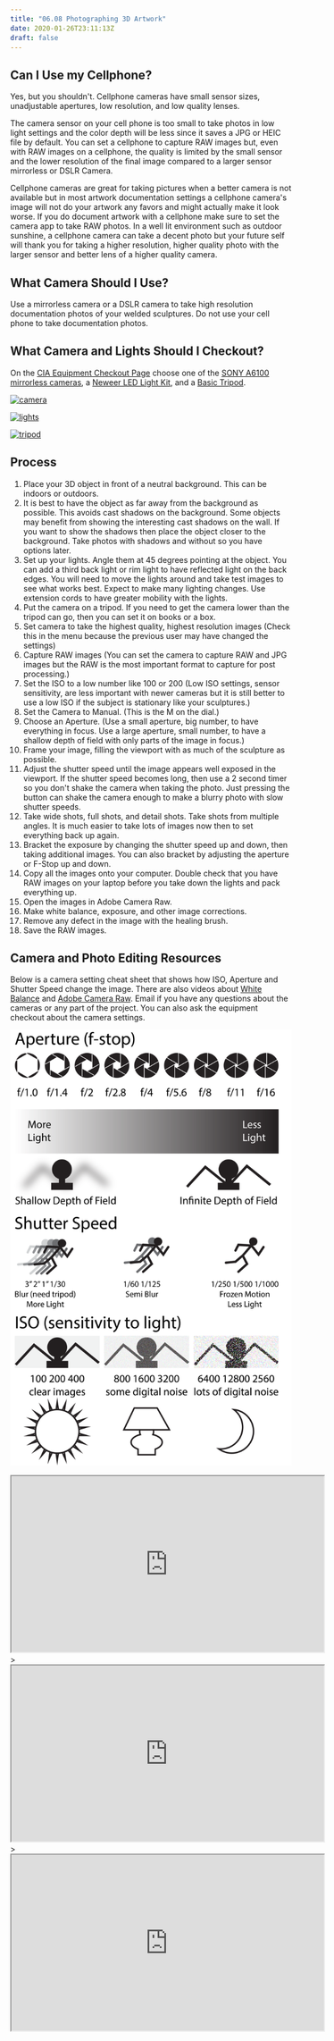 ```yaml
---
title: "06.08 Photographing 3D Artwork"
date: 2020-01-26T23:11:13Z
draft: false
---
```


## Can I Use my Cellphone?

Yes, but you shouldn't. Cellphone cameras have small sensor sizes, unadjustable apertures, low resolution, and low quality lenses.

The camera sensor on your cell phone is too small to take photos in low light settings and the color depth will be less since it saves a JPG or HEIC file by default. You can set a cellphone to capture RAW images but, even with RAW images on a cellphone, the quality is limited by the small sensor and the lower resolution of the final image compared to a larger sensor mirrorless or DSLR Camera.

Cellphone cameras are great for taking pictures when a better camera is not available but in most artwork documentation settings a cellphone camera's image will not do your artwork any favors and might actually make it look worse. If you do document artwork with a cellphone make sure to set the camera app to take RAW photos. In a well lit environment such as outdoor sunshine, a cellphone camera can take a decent photo but your future self will thank you for taking a higher resolution, higher quality photo with the larger sensor and better lens of a higher quality camera.

## What Camera Should I Use?

Use a mirrorless camera or a DSLR camera to take high resolution documentation photos of your welded sculptures. Do not use your cell phone to take documentation photos.

## What Camera and Lights Should I Checkout?

On the [CIA Equipment Checkout Page](https://cia.webcheckout.net/sso/patron#!/) choose one of the [SONY A6100 mirrorless cameras](https://cia.webcheckout.net/sso/patron#!/category/23050497), a [Neweer LED Light Kit](https://cia.webcheckout.net/sso/patron#!/category/22013131), and a [Basic Tripod](https://cia.webcheckout.net/sso/patron#!/category/104834).

<div class="gallery-grid">

[![camera](https://cia.webcheckout.net/attachments/23050552/sony-a6100.jpg)](https://cia.webcheckout.net/sso/patron#!/category/23050497)

[![lights](https://cia.webcheckout.net/attachments/22013212/Neewer-LED.jpg)](https://cia.webcheckout.net/sso/patron#!/category/22013131)

[![tripod](https://cia.webcheckout.net/attachments/184929/manfrotto_mkcompact.jpg)](https://cia.webcheckout.net/sso/patron#!/category/104834)

</div>

## Process

1.  Place your 3D object in front of a neutral background. This can be indoors or outdoors.
2.  It is best to have the object as far away from the background as possible. This avoids cast shadows on the background. Some objects may benefit from showing the interesting cast shadows on the wall. If you want to show the shadows then place the object closer to the background. Take photos with shadows and without so you have options later.
3.  Set up your lights. Angle them at 45 degrees pointing at the object. You can add a third back light or rim light to have reflected light on the back edges. You will need to move the lights around and take test images to see what works best. Expect to make many lighting changes. Use extension cords to have greater mobility with the lights.
4.  Put the camera on a tripod. If you need to get the camera lower than the tripod can go, then you can set it on books or a box.
5.  Set camera to take the highest quality, highest resolution images (Check this in the menu because the previous user may have changed the settings)
6.  Capture RAW images (You can set the camera to capture RAW and JPG images but the RAW is the most important format to capture for post processing.)
7.  Set the ISO to a low number like 100 or 200 (Low ISO settings, sensor sensitivity, are less important with newer cameras but it is still better to use a low ISO if the subject is stationary like your sculptures.)
8.  Set the Camera to Manual. (This is the M on the dial.)
9.  Choose an Aperture. (Use a small aperture, big number, to have everything in focus. Use a large aperture, small number, to have a shallow depth of field with only parts of the image in focus.)
10. Frame your image, filling the viewport with as much of the sculpture as possible.
11. Adjust the shutter speed until the image appears well exposed in the viewport. If the shutter speed becomes long, then use a 2 second timer so you don't shake the camera when taking the photo. Just pressing the button can shake the camera enough to make a blurry photo with slow shutter speeds.
12. Take wide shots, full shots, and detail shots. Take shots from multiple angles. It is much easier to take lots of images now then to set everything back up again.
13. Bracket the exposure by changing the shutter speed up and down, then taking additional images. You can also bracket by adjusting the aperture or F-Stop up and down.
14. Copy all the images onto your computer. Double check that you have RAW images on your laptop before you take down the lights and pack everything up.
15. Open the images in Adobe Camera Raw.
16. Make white balance, exposure, and other image corrections.
17. Remove any defect in the image with the healing brush.
18. Save the RAW images.

## Camera and Photo Editing Resources

Below is a camera setting cheat sheet that shows how ISO, Aperture and Shutter Speed change the image. There are also videos about [White Balance](https://youtu.be/m0yZEWUSahk) and [Adobe Camera Raw](https://youtu.be/11jwSwUu2WI). Email if you have any questions about the cameras or any part of the project. You can also ask the equipment checkout about the camera settings.

[![Camera Settings Cheat Sheet](2021-Camera-Cheat-Sheet-Jimmy-Kuehnle.png)](2021-Camera-Cheat-Sheet-Jimmy-Kuehnle.png)

<div class="video-grid">

<div class="iframe-16-9-container"><iframe class="youTubeIframe" title="YouTube video player" src="https://www.youtube.com/embed/11jwSwUu2WI" width="560" height="315" allowfullscreen="allowfullscreen" allow="accelerometer; autoplay; clipboard-write; encrypted-media; gyroscope; picture-in-picture"></iframe></div>

<div class="iframe-16-9-container">><iframe class="youTubeIframe" title="YouTube video player" src="https://www.youtube.com/embed/m0yZEWUSahk" width="560" height="315" allowfullscreen="allowfullscreen" allow="accelerometer; autoplay; clipboard-write; encrypted-media; gyroscope; picture-in-picture"></iframe></div>

<div class="iframe-16-9-container">><iframe class="youTubeIframe" title="YouTube video player" src="https://www.youtube.com/embed/ftMICesJwGc" width="560" height="315" allowfullscreen="allowfullscreen" allow="accelerometer; autoplay; clipboard-write; encrypted-media; gyroscope; picture-in-picture"></iframe></div>

</div>
